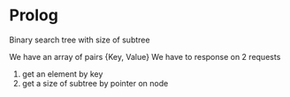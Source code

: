 # Prolog
Binary search tree with size of subtree

We have an array of pairs {Key, Value}
We have to response on 2 requests
1) get an element by key
2) get a size of subtree by pointer on node
